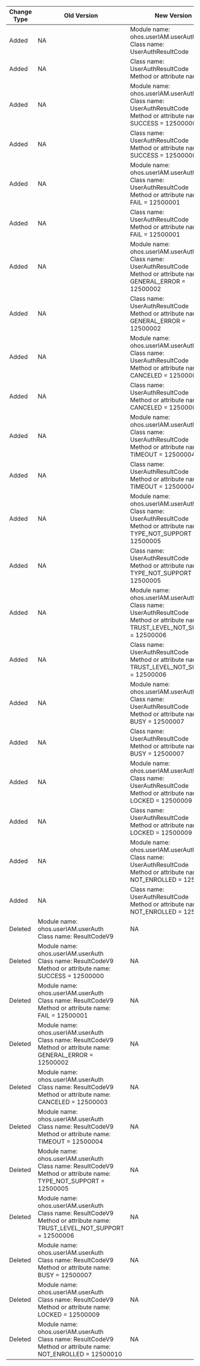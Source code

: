 | Change Type | Old Version | New Version | d.ts File |
| ---- | ------ | ------ | -------- |
|Added|NA|Module name: ohos.userIAM.userAuth<br>Class name: UserAuthResultCode|@ohos.userIAM.userAuth.d.ts|
|Added|NA|Class name: UserAuthResultCode<br>Method or attribute name: |@ohos.userIAM.userAuth.d.ts|
|Added|NA|Module name: ohos.userIAM.userAuth<br>Class name: UserAuthResultCode<br>Method or attribute name: SUCCESS = 12500000|@ohos.userIAM.userAuth.d.ts|
|Added|NA|Class name: UserAuthResultCode<br>Method or attribute name: SUCCESS = 12500000|@ohos.userIAM.userAuth.d.ts|
|Added|NA|Module name: ohos.userIAM.userAuth<br>Class name: UserAuthResultCode<br>Method or attribute name: FAIL = 12500001|@ohos.userIAM.userAuth.d.ts|
|Added|NA|Class name: UserAuthResultCode<br>Method or attribute name: FAIL = 12500001|@ohos.userIAM.userAuth.d.ts|
|Added|NA|Module name: ohos.userIAM.userAuth<br>Class name: UserAuthResultCode<br>Method or attribute name: GENERAL_ERROR = 12500002|@ohos.userIAM.userAuth.d.ts|
|Added|NA|Class name: UserAuthResultCode<br>Method or attribute name: GENERAL_ERROR = 12500002|@ohos.userIAM.userAuth.d.ts|
|Added|NA|Module name: ohos.userIAM.userAuth<br>Class name: UserAuthResultCode<br>Method or attribute name: CANCELED = 12500003|@ohos.userIAM.userAuth.d.ts|
|Added|NA|Class name: UserAuthResultCode<br>Method or attribute name: CANCELED = 12500003|@ohos.userIAM.userAuth.d.ts|
|Added|NA|Module name: ohos.userIAM.userAuth<br>Class name: UserAuthResultCode<br>Method or attribute name: TIMEOUT = 12500004|@ohos.userIAM.userAuth.d.ts|
|Added|NA|Class name: UserAuthResultCode<br>Method or attribute name: TIMEOUT = 12500004|@ohos.userIAM.userAuth.d.ts|
|Added|NA|Module name: ohos.userIAM.userAuth<br>Class name: UserAuthResultCode<br>Method or attribute name: TYPE_NOT_SUPPORT = 12500005|@ohos.userIAM.userAuth.d.ts|
|Added|NA|Class name: UserAuthResultCode<br>Method or attribute name: TYPE_NOT_SUPPORT = 12500005|@ohos.userIAM.userAuth.d.ts|
|Added|NA|Module name: ohos.userIAM.userAuth<br>Class name: UserAuthResultCode<br>Method or attribute name: TRUST_LEVEL_NOT_SUPPORT = 12500006|@ohos.userIAM.userAuth.d.ts|
|Added|NA|Class name: UserAuthResultCode<br>Method or attribute name: TRUST_LEVEL_NOT_SUPPORT = 12500006|@ohos.userIAM.userAuth.d.ts|
|Added|NA|Module name: ohos.userIAM.userAuth<br>Class name: UserAuthResultCode<br>Method or attribute name: BUSY = 12500007|@ohos.userIAM.userAuth.d.ts|
|Added|NA|Class name: UserAuthResultCode<br>Method or attribute name: BUSY = 12500007|@ohos.userIAM.userAuth.d.ts|
|Added|NA|Module name: ohos.userIAM.userAuth<br>Class name: UserAuthResultCode<br>Method or attribute name: LOCKED = 12500009|@ohos.userIAM.userAuth.d.ts|
|Added|NA|Class name: UserAuthResultCode<br>Method or attribute name: LOCKED = 12500009|@ohos.userIAM.userAuth.d.ts|
|Added|NA|Module name: ohos.userIAM.userAuth<br>Class name: UserAuthResultCode<br>Method or attribute name: NOT_ENROLLED = 12500010|@ohos.userIAM.userAuth.d.ts|
|Added|NA|Class name: UserAuthResultCode<br>Method or attribute name: NOT_ENROLLED = 12500010|@ohos.userIAM.userAuth.d.ts|
|Deleted|Module name: ohos.userIAM.userAuth<br>Class name: ResultCodeV9|NA|@ohos.userIAM.userAuth.d.ts|
|Deleted|Module name: ohos.userIAM.userAuth<br>Class name: ResultCodeV9<br>Method or attribute name: SUCCESS = 12500000|NA|@ohos.userIAM.userAuth.d.ts|
|Deleted|Module name: ohos.userIAM.userAuth<br>Class name: ResultCodeV9<br>Method or attribute name: FAIL = 12500001|NA|@ohos.userIAM.userAuth.d.ts|
|Deleted|Module name: ohos.userIAM.userAuth<br>Class name: ResultCodeV9<br>Method or attribute name: GENERAL_ERROR = 12500002|NA|@ohos.userIAM.userAuth.d.ts|
|Deleted|Module name: ohos.userIAM.userAuth<br>Class name: ResultCodeV9<br>Method or attribute name: CANCELED = 12500003|NA|@ohos.userIAM.userAuth.d.ts|
|Deleted|Module name: ohos.userIAM.userAuth<br>Class name: ResultCodeV9<br>Method or attribute name: TIMEOUT = 12500004|NA|@ohos.userIAM.userAuth.d.ts|
|Deleted|Module name: ohos.userIAM.userAuth<br>Class name: ResultCodeV9<br>Method or attribute name: TYPE_NOT_SUPPORT = 12500005|NA|@ohos.userIAM.userAuth.d.ts|
|Deleted|Module name: ohos.userIAM.userAuth<br>Class name: ResultCodeV9<br>Method or attribute name: TRUST_LEVEL_NOT_SUPPORT = 12500006|NA|@ohos.userIAM.userAuth.d.ts|
|Deleted|Module name: ohos.userIAM.userAuth<br>Class name: ResultCodeV9<br>Method or attribute name: BUSY = 12500007|NA|@ohos.userIAM.userAuth.d.ts|
|Deleted|Module name: ohos.userIAM.userAuth<br>Class name: ResultCodeV9<br>Method or attribute name: LOCKED = 12500009|NA|@ohos.userIAM.userAuth.d.ts|
|Deleted|Module name: ohos.userIAM.userAuth<br>Class name: ResultCodeV9<br>Method or attribute name: NOT_ENROLLED = 12500010|NA|@ohos.userIAM.userAuth.d.ts|
